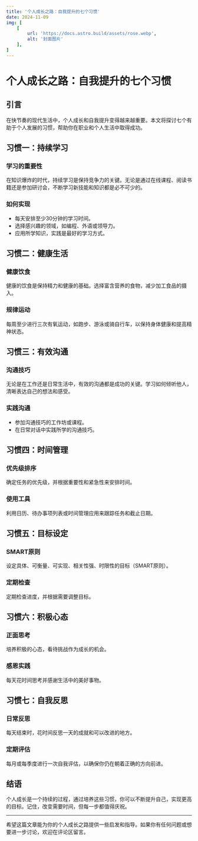 ```yaml
---
title: '个人成长之路：自我提升的七个习惯'
date: 2024-11-09
img: [
    [
        url: 'https://docs.astro.build/assets/rose.webp',
        alt: '封面图片'
    ],
]
---
```



# 个人成长之路：自我提升的七个习惯

## 引言

在快节奏的现代生活中，个人成长和自我提升变得越来越重要。本文将探讨七个有助于个人发展的习惯，帮助你在职业和个人生活中取得成功。

## 习惯一：持续学习

### 学习的重要性

在知识爆炸的时代，持续学习是保持竞争力的关键。无论是通过在线课程、阅读书籍还是参加研讨会，不断学习新技能和知识都是必不可少的。

### 如何实现

- 每天安排至少30分钟的学习时间。
- 选择感兴趣的领域，如编程、外语或领导力。
- 应用所学知识，实践是最好的学习方式。

## 习惯二：健康生活

### 健康饮食

健康的饮食是保持精力和健康的基础。选择富含营养的食物，减少加工食品的摄入。

### 规律运动

每周至少进行三次有氧运动，如跑步、游泳或骑自行车，以保持身体健康和提高精神状态。

## 习惯三：有效沟通

### 沟通技巧

无论是在工作还是日常生活中，有效的沟通都是成功的关键。学习如何倾听他人，清晰表达自己的想法和感受。

### 实践沟通

- 参加沟通技巧的工作坊或课程。
- 在日常对话中实践所学的沟通技巧。

## 习惯四：时间管理

### 优先级排序

确定任务的优先级，并根据重要性和紧急性来安排时间。

### 使用工具

利用日历、待办事项列表或时间管理应用来跟踪任务和截止日期。

## 习惯五：目标设定

### SMART原则

设定具体、可衡量、可实现、相关性强、时限性的目标（SMART原则）。

### 定期检查

定期检查进度，并根据需要调整目标。

## 习惯六：积极心态

### 正面思考

培养积极的心态，看待挑战作为成长的机会。

### 感恩实践

每天花时间思考并感谢生活中的美好事物。

## 习惯七：自我反思

### 日常反思

每天结束时，花时间反思一天的成就和可以改进的地方。

### 定期评估

每月或每季度进行一次自我评估，以确保你仍在朝着正确的方向前进。

## 结语

个人成长是一个持续的过程，通过培养这些习惯，你可以不断提升自己，实现更高的目标。记住，改变需要时间，但每一步都值得庆祝。

---

希望这篇文章能为你的个人成长之路提供一些启发和指导。如果你有任何问题或想要进一步讨论，欢迎在评论区留言。